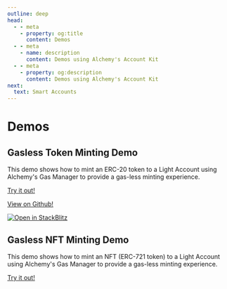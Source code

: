 ```yaml
---
outline: deep
head:
  - - meta
    - property: og:title
      content: Demos
  - - meta
    - name: description
      content: Demos using Alchemy's Account Kit
  - - meta
    - property: og:description
      content: Demos using Alchemy's Account Kit
next:
  text: Smart Accounts
---
```


# Demos

## Gasless Token Minting Demo

This demo shows how to mint an ERC-20 token to a Light Account using Alchemy's Gas Manager to provide a gas-less minting experience.

[Try it out!](https://aa-simple-dapp.vercel.app/)

[View on Github!](https://github.com/alchemyplatform/aa-sdk/tree/development/examples/aa-simple-dapp)

[![Open in StackBlitz](https://developer.stackblitz.com/img/open_in_stackblitz.svg)](https://stackblitz.com/github/alchemyplatform/aa-sdk/tree/main/examples/aa-simple-dapp?file=README.md)

## Gasless NFT Minting Demo

This demo shows how to mint an NFT (ERC-721 token) to a Light Account using Alchemy's Gas Manager to provide a gas-less minting experience.

[Try it out!](https://gasless-nft-minter-v2.vercel.app/)
